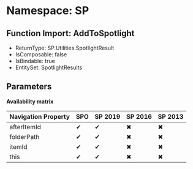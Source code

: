 # Namespace: SP

## Function Import: AddToSpotlight

- ReturnType: SP.Utilities.SpotlightResult
- IsComposable: false
- IsBindable: true
- EntitySet: SpotlightResults

## Parameters

**Availability matrix**

Navigation Property | SPO | SP 2019 | SP 2016 | SP 2013
----------|-----|---------|---------|--------
afterItemId | ✔ | ✔ | ✖ | ✖
folderPath | ✔ | ✔ | ✖ | ✖
itemId | ✔ | ✔ | ✖ | ✖
this | ✔ | ✔ | ✖ | ✖
